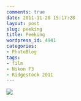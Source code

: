 ```yaml
---
comments: true
date: 2011-11-28 15:17:28
layout: post
slug: peeking
title: Peeking
wordpress_id: 4941
categories:
- PhotoBlog
tags:
- film
- Nikon F3
- Ridgestock 2011
---
```


![](http://ryanfitzer.com/main/wp-content/uploads/2011/11/peeking-above-the-hot-tub.jpg)
